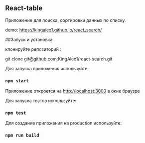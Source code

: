 
## React-table

Приложение для поиска, сортировки данных по списку.

demo: https://kingalex1.github.io/react_search/


##Запуск и установка

клонируйте репозиторий :

git clone git@github.com:KingAlex1/react-search.git

Для запуска приложения используйте:


### `npm start`

Приложение откроется на [http://localhost:3000](http://localhost:3000) в окне браузре

Для запуска тестов используйте:

### `npm test`

Для создание приложения на production используйте:

### `npm run build`
